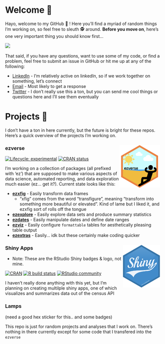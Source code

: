 
# Welcome 👋

Hayo, welcome to my GitHub 🐙 ! Here you’ll find a myriad of random
things I’m working on, so feel free to sleuth 🕵 around. **Before you
move on**, here’s one very important thing you should know first…

![](images/i_understand_nothing.gif) <!--
![](https://media.giphy.com/media/SAAMcPRfQpgyI/giphy.gif)
-->

That said, if you have any questions, want to use some of my code, or
find a problem, feel free to submit an issue in GitHub or hit me up at
any of the following:

-   [LinkedIn](https://www.linkedin.com/in/ericjlamphere/) - I’m
    relatively active on linkedIn, so if we work together on something,
    let’s connect
-   [Email](ericjlamphere@gmail.com) - Most likely to get a response
-   [Twitter](https://twitter.com/ericlamphere) - I don’t really use
    this a ton, but you can send me cool things or questions here and
    I’ll see them eventually

# Projects 🤖

I don’t have a ton in here currently, but the future is bright for these
repos. Here’s a quick overview of the projects I’m working on.

### ezverse <a href='https://github.com/EricLamphere/ezverse'><img src='images/hex_sticker_ezverse.png' align="right" height="139" /></a>

<!-- badges: start -->

[![Lifecycle:
experimental](https://img.shields.io/badge/lifecycle-experimental-orange.svg)](https://lifecycle.r-lib.org/articles/stages.html#experimental)
[![CRAN
status](https://www.r-pkg.org/badges/version/ezverse)](https://CRAN.R-project.org/package=ezverse)
<!-- badges: end -->

I’m working on a collection of packages (all prefixed with ‘ez’) that
are supposed to make various aspects of data science, automated
reporting, and data exploration much easier (ez… get it?). Current state
looks like this:

-   [**ezxfig**](https://github.com/EricLamphere/ezxfig.git) - Easily
    transform data frames
    -   “xfig” comes from the word “transfigure”, meaning “transform
        into something more beautiful or elevated”. Kind of lame but I
        liked it, and ezxfig sort of rolls off the tongue
-   [**ezexplore**](https://github.com/EricLamphere/ezexplore.git) -
    Easily explore data sets and produce summary statistics
-   [**ezdates**](https://github.com/EricLamphere/ezdates.git) - Easily
    manipulate dates and define date ranges
-   [**ezviz**](https://github.com/EricLamphere/ezviz.git) - Easily
    configure `formattable` tables for aesthetically pleasing table
    output
-   [**ezextras**](https://github.com/EricLamphere/ezextras.git) -
    Easily… idk but these certainly make coding quicker

### Shiny Apps <a href='https://github.com/rstudio/shiny'><img src='images/hex_sticker_rshiny.png' align="right" height="139" /></a>

-   Note: These are the RStudio Shiny badges & logo, not mine.

<!-- badges: start -->

[![CRAN](https://www.r-pkg.org/badges/version/shiny)](https://CRAN.R-project.org/package=shiny)
[![R build
status](https://github.com/rstudio/shiny/workflows/R-CMD-check/badge.svg)](https://github.com/rstudio/shiny/actions)
[![RStudio
community](https://img.shields.io/badge/community-shiny-blue?style=social&logo=rstudio&logoColor=75AADB)](https://community.rstudio.com/new-topic?category=shiny&tags=shiny)
<!-- badges: end -->

I haven’t really done anything with this yet, but I’m planning on
creating multilple shiny apps, one of which visualizes and summarizes
data out of the census API

### Lamps

(need a good hex sticker for this.. and some badges)

This repo is just for random projects and analyses that I work on.
There’s nothing in there currently except for some code that I
transfered into the `ezverse`
